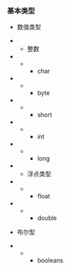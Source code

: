 ### 基本类型

* 数值类型

* * 整数
* * * char
* * * byte
* * * short
* * * int
* * * long

* * 浮点类型
* * * float
* * * double

* 布尔型
* * * booleans
